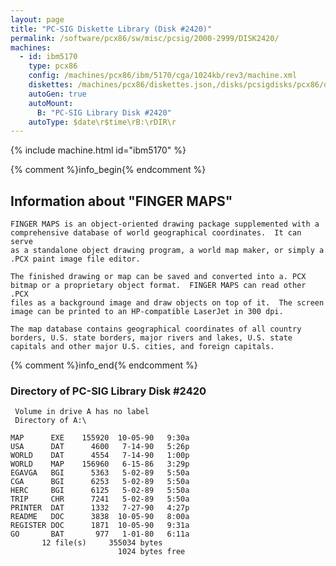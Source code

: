 ```yaml
---
layout: page
title: "PC-SIG Diskette Library (Disk #2420)"
permalink: /software/pcx86/sw/misc/pcsig/2000-2999/DISK2420/
machines:
  - id: ibm5170
    type: pcx86
    config: /machines/pcx86/ibm/5170/cga/1024kb/rev3/machine.xml
    diskettes: /machines/pcx86/diskettes.json,/disks/pcsigdisks/pcx86/diskettes.json
    autoGen: true
    autoMount:
      B: "PC-SIG Library Disk #2420"
    autoType: $date\r$time\rB:\rDIR\r
---
```


{% include machine.html id="ibm5170" %}

{% comment %}info_begin{% endcomment %}

## Information about "FINGER MAPS"

    FINGER MAPS is an object-oriented drawing package supplemented with a
    comprehensive database of world geographical coordinates.  It can serve
    as a standalone object drawing program, a world map maker, or simply a
    .PCX paint image file editor.
    
    The finished drawing or map can be saved and converted into a. PCX
    bitmap or a proprietary object format.  FINGER MAPS can read other .PCX
    files as a background image and draw objects on top of it.  The screen
    image can be printed to an HP-compatible LaserJet in 300 dpi.
    
    The map database contains geographical coordinates of all country
    borders, U.S. state borders, major rivers and lakes, U.S. state
    capitals and other major U.S. cities, and foreign capitals.
{% comment %}info_end{% endcomment %}


### Directory of PC-SIG Library Disk #2420

     Volume in drive A has no label
     Directory of A:\

    MAP      EXE    155920  10-05-90   9:30a
    USA      DAT      4600   7-14-90   5:26p
    WORLD    DAT      4554   7-14-90   1:00p
    WORLD    MAP    156960   6-15-86   3:29p
    EGAVGA   BGI      5363   5-02-89   5:50a
    CGA      BGI      6253   5-02-89   5:50a
    HERC     BGI      6125   5-02-89   5:50a
    TRIP     CHR      7241   5-02-89   5:50a
    PRINTER  DAT      1332   7-27-90   4:27p
    README   DOC      3838  10-05-90   8:00a
    REGISTER DOC      1871  10-05-90   9:31a
    GO       BAT       977   1-01-80   6:11a
           12 file(s)     355034 bytes
                            1024 bytes free
